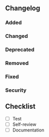 <!--
Please run black to format your code.
See https://networkx.org/documentation/latest/developer/contribute.html for details.
-->
## Changelog

### Added

### Changed

### Deprecated

### Removed

### Fixed

### Security

## Checklist

* [ ] Test
* [ ] Self-review
* [ ] Documentation
